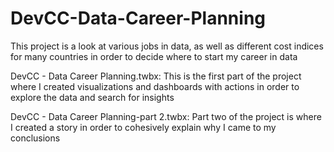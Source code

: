 # DevCC-Data-Career-Planning

This project is a look at various jobs in data, as well as different cost indices for many countries
in order to decide where to start my career in data

DevCC - Data Career Planning.twbx: This is the first part of the project where I created visualizations and dashboards with actions
in order to explore the data and search for insights

DevCC - Data Career Planning-part 2.twbx: Part two of the project is where I created a story in order to cohesively explain why I
came to my conclusions
